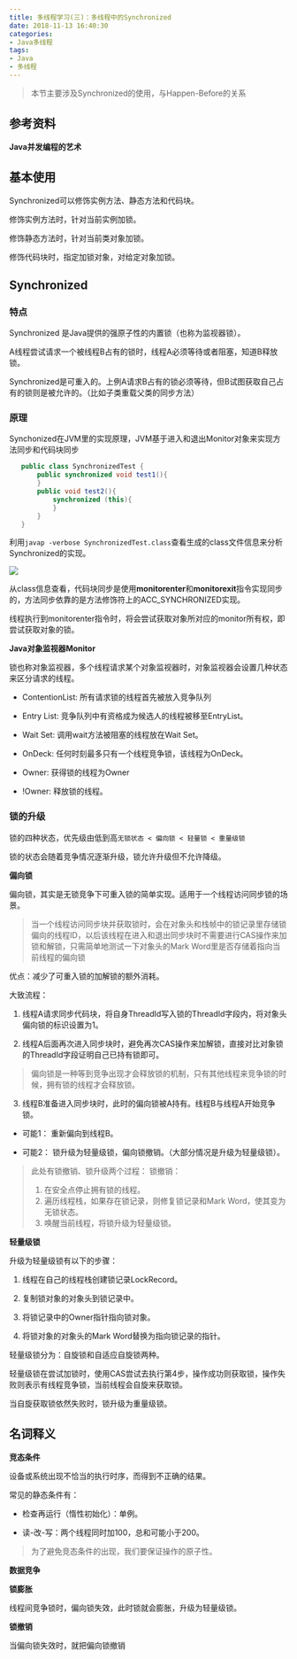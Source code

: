 ```yaml
---
title: 多线程学习(三)：多线程中的Synchronized
date: 2018-11-13 16:40:30
categories:
- Java多线程
tags:
- Java
- 多线程
---
```


> 本节主要涉及Synchronized的使用，与Happen-Before的关系

## 参考资料

 **Java并发编程的艺术**

## 基本使用

 Synchronized可以修饰实例方法、静态方法和代码块。
 
 修饰实例方法时，针对当前实例加锁。
 
 修饰静态方法时，针对当前类对象加锁。
 
 修饰代码块时，指定加锁对象，对给定对象加锁。

<!-- more --> 

## Synchronized

### 特点

 Synchronized 是Java提供的强原子性的内置锁（也称为监视器锁）。 
 
 A线程尝试请求一个被线程B占有的锁时，线程A必须等待或者阻塞，知道B释放锁。
 
 Synchronized是可重入的。上例A请求B占有的锁必须等待，但B试图获取自己占有的锁则是被允许的。（比如子类重载父类的同步方法）

### 原理

 Synchonized在JVM里的实现原理，JVM基于进入和退出Monitor对象来实现方法同步和代码块同步
 
 ```java
    public class SynchronizedTest {
        public synchronized void test1(){
        }
        public void test2(){
            synchronized (this){
            }
        }
    }
 ```
 
 利用`javap -verbose SynchronizedTest.class`查看生成的class文件信息来分析Synchronized的实现。
 
 ![](http://pbsg2r9io.bkt.clouddn.com/18-11-14/35310750.jpg)
 
 从class信息查看，代码块同步是使用**monitorenter**和**monitorexit**指令实现同步的，方法同步依靠的是方法修饰符上的ACC_SYNCHRONIZED实现。
 
 线程执行到monitorenter指令时，将会尝试获取对象所对应的monitor所有权，即尝试获取对象的锁。
 
 **Java对象监视器Monitor**
 
 锁也称对象监视器，多个线程请求某个对象监视器时，对象监视器会设置几种状态来区分请求的线程。
 
 + ContentionList: 所有请求锁的线程首先被放入竞争队列
 
 + Entry List: 竞争队列中有资格成为候选人的线程被移至EntryList。
 
 + Wait Set: 调用wait方法被阻塞的线程放在Wait Set。
 
 + OnDeck: 任何时刻最多只有一个线程竞争锁，该线程为OnDeck。
 
 + Owner: 获得锁的线程为Owner
 
 + !Owner: 释放锁的线程。
 
### 锁的升级
 
 锁的四种状态，优先级由低到高`无锁状态 < 偏向锁 < 轻量锁 < 重量级锁`
 
 锁的状态会随着竞争情况逐渐升级，锁允许升级但不允许降级。
 
 **偏向锁**
 
 偏向锁，其实是无锁竞争下可重入锁的简单实现。适用于一个线程访问同步锁的场景。
  
 > 当一个线程访问同步块并获取锁时，会在对象头和栈帧中的锁记录里存储锁偏向的线程ID，以后该线程在进入和退出同步块时不需要进行CAS操作来加锁和解锁，只需简单地测试一下对象头的Mark Word里是否存储着指向当前线程的偏向锁
 
 优点：减少了可重入锁的加解锁的额外消耗。
 
 大致流程：
 
 1. 线程A请求同步代码块，将自身ThreadId写入锁的ThreadId字段内，将对象头偏向锁的标识设置为1。
 
 2. 线程A后面再次进入同步块时，避免再次CAS操作来加解锁，直接对比对象锁的ThreadId字段证明自己已持有锁即可。
 
 > 偏向锁是一种等到竞争出现才会释放锁的机制，只有其他线程来竞争锁的时候，拥有锁的线程才会释放锁。
 
 3. 线程B准备进入同步块时，此时的偏向锁被A持有。线程B与线程A开始竞争锁。
 
   + 可能1： 重新偏向到线程B。
   
   + 可能2： 锁升级为轻量级锁，偏向锁撤销。（大部分情况是升级为轻量级锁）。
 
 > 此处有锁撤销、锁升级两个过程：
 >  锁撤销：
 >    1. 在安全点停止拥有锁的线程。
 >    2. 遍历线程栈，如果存在锁记录，则修复锁记录和Mark Word，使其变为无锁状态。
 >    3. 唤醒当前线程，将锁升级为轻量级锁。

 **轻量级锁**
 
 升级为轻量级锁有以下的步骤：
 
 1. 线程在自己的线程栈创建锁记录LockRecord。
 
 2. 复制锁对象的对象头到锁记录中。
 
 3. 将锁记录中的Owner指针指向锁对象。
 
 4. 将锁对象的对象头的Mark Word替换为指向锁记录的指针。
 
 轻量级锁分为：自旋锁和自适应自旋锁两种。
 
 轻量级锁在尝试加锁时，使用CAS尝试去执行第4步，操作成功则获取锁，操作失败则表示有线程竞争锁，当前线程会自旋来获取锁。
 
 当自旋获取锁依然失败时，锁升级为重量级锁。
   
## 名词释义

**竞态条件**
 
 设备或系统出现不恰当的执行时序，而得到不正确的结果。
 
 常见的静态条件有：
    
   + 检查再运行（惰性初始化）：单例。
   
   + 读-改-写：两个线程同时加100，总和可能小于200。
 
 > 为了避免竞态条件的出现，我们要保证操作的原子性。   
 
**数据竞争**
 
**锁膨胀**
 
 线程间竞争锁时，偏向锁失效，此时锁就会膨胀，升级为轻量级锁。
 
**锁撤销**
 
 当偏向锁失效时，就把偏向锁撤销